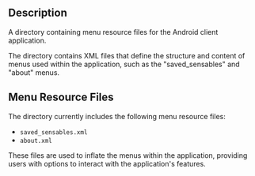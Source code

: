 ## Description

A directory containing menu resource files for the Android client application. 

The directory contains XML files that define the structure and content of menus used within the application, such as the "saved_sensables" and "about" menus.


## Menu Resource Files

The directory currently includes the following menu resource files:

* `saved_sensables.xml`
* `about.xml`

These files are used to inflate the menus within the application, providing users with options to interact with the application's features.



